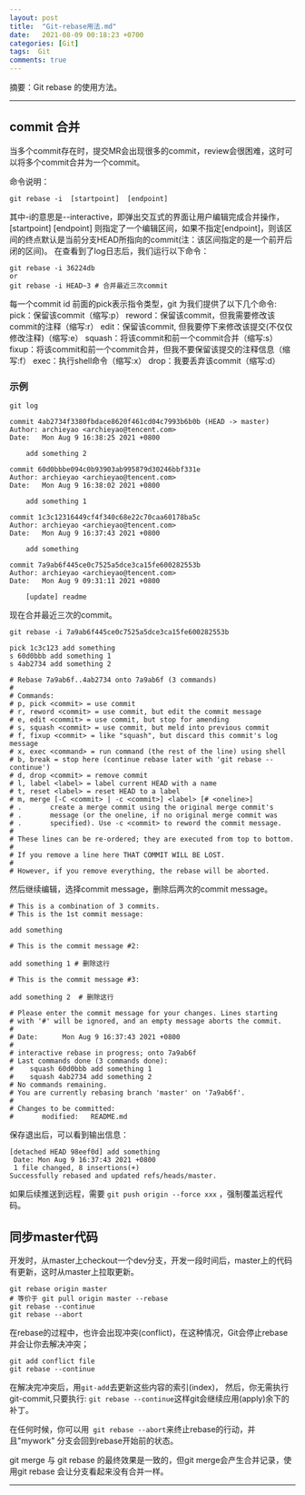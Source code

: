 ```yaml
---
layout: post
title:  "Git-rebase用法.md"
date:   2021-08-09 00:18:23 +0700
categories: [Git]
tags:  Git
comments: true
---
```


摘要：Git rebase 的使用方法。

------

## commit 合并

当多个commit存在时，提交MR会出现很多的commit，review会很困难，这时可以将多个commit合并为一个commit。

命令说明：

``` shell
git rebase -i  [startpoint]  [endpoint] 
```

其中-i的意思是--interactive，即弹出交互式的界面让用户编辑完成合并操作，[startpoint] [endpoint] 则指定了一个编辑区间，如果不指定[endpoint]，则该区间的终点默认是当前分支HEAD所指向的commit(注：该区间指定的是一个前开后闭的区间)。
在查看到了log日志后，我们运行以下命令：

``` shell
git rebase -i 36224db
or
git rebase -i HEAD~3 # 合并最近三次commit

```
每一个commit id 前面的pick表示指令类型，git 为我们提供了以下几个命令:
pick：保留该commit（缩写:p）
reword：保留该commit，但我需要修改该commit的注释（缩写:r）
edit：保留该commit, 但我要停下来修改该提交(不仅仅修改注释)（缩写:e）
squash：将该commit和前一个commit合并（缩写:s）
fixup：将该commit和前一个commit合并，但我不要保留该提交的注释信息（缩写:f）
exec：执行shell命令（缩写:x）
drop：我要丢弃该commit（缩写:d）



### 示例

``` shel
git log

commit 4ab2734f3380fbdace8620f461cd04c7993b6b0b (HEAD -> master)
Author: archieyao <archieyao@tencent.com>
Date:   Mon Aug 9 16:38:25 2021 +0800

    add something 2

commit 60d0bbbe094c0b93903ab995879d30246bbf331e
Author: archieyao <archieyao@tencent.com>
Date:   Mon Aug 9 16:38:02 2021 +0800

    add something 1

commit 1c3c12316449cf4f340c68e22c70caa60178ba5c
Author: archieyao <archieyao@tencent.com>
Date:   Mon Aug 9 16:37:43 2021 +0800

    add something

commit 7a9ab6f445ce0c7525a5dce3ca15fe600282553b
Author: archieyao <archieyao@tencent.com>
Date:   Mon Aug 9 09:31:11 2021 +0800

    [update] readme
```



现在合并最近三次的commit。



``` shell
git rebase -i 7a9ab6f445ce0c7525a5dce3ca15fe600282553b

pick 1c3c123 add something
s 60d0bbb add something 1
s 4ab2734 add something 2

# Rebase 7a9ab6f..4ab2734 onto 7a9ab6f (3 commands)
#
# Commands:
# p, pick <commit> = use commit
# r, reword <commit> = use commit, but edit the commit message
# e, edit <commit> = use commit, but stop for amending
# s, squash <commit> = use commit, but meld into previous commit
# f, fixup <commit> = like "squash", but discard this commit's log message
# x, exec <command> = run command (the rest of the line) using shell
# b, break = stop here (continue rebase later with 'git rebase --continue')
# d, drop <commit> = remove commit
# l, label <label> = label current HEAD with a name
# t, reset <label> = reset HEAD to a label
# m, merge [-C <commit> | -c <commit>] <label> [# <oneline>]
# .       create a merge commit using the original merge commit's
# .       message (or the oneline, if no original merge commit was
# .       specified). Use -c <commit> to reword the commit message.
#
# These lines can be re-ordered; they are executed from top to bottom.
#
# If you remove a line here THAT COMMIT WILL BE LOST.
#
# However, if you remove everything, the rebase will be aborted.
```



然后继续编辑，选择commit message，删除后两次的commit message。

``` shell
# This is a combination of 3 commits.
# This is the 1st commit message:

add something

# This is the commit message #2:

add something 1 # 删除这行

# This is the commit message #3:

add something 2  # 删除这行

# Please enter the commit message for your changes. Lines starting
# with '#' will be ignored, and an empty message aborts the commit.
#
# Date:      Mon Aug 9 16:37:43 2021 +0800
#
# interactive rebase in progress; onto 7a9ab6f
# Last commands done (3 commands done):
#    squash 60d0bbb add something 1
#    squash 4ab2734 add something 2
# No commands remaining.
# You are currently rebasing branch 'master' on '7a9ab6f'.
#
# Changes to be committed:
#       modified:   README.md
```



保存退出后，可以看到输出信息：



``` shel
[detached HEAD 98eef0d] add something
 Date: Mon Aug 9 16:37:43 2021 +0800
 1 file changed, 8 insertions(+)
Successfully rebased and updated refs/heads/master.
```



如果后续推送到远程，需要 ``` git push origin --force xxx ``` ，强制覆盖远程代码。



## 同步master代码

开发时，从master上checkout一个dev分支，开发一段时间后，master上的代码有更新，这时从master上拉取更新。

``` shell
git rebase origin master
# 等价于 git pull origin master --rebase
git rebase --continue
git rebase --abort
```

在rebase的过程中，也许会出现冲突(conflict)，在这种情况，Git会停止rebase并会让你去解决冲突；

``` shell
git add conflict file
git rebase --continue
```

在解决完冲突后，用```git-add```去更新这些内容的索引(index)， 然后，你无需执行 git-commit,只要执行: ``` git rebase --continue ```这样git会继续应用(apply)余下的补丁。

在任何时候，你可以用``` git rebase --abort```来终止rebase的行动，并且"mywork" 分支会回到rebase开始前的状态。

git merge 与 git rebase 的最终效果是一致的，但git merge会产生合并记录，使用git rebase 会让分支看起来没有合并一样。




------
